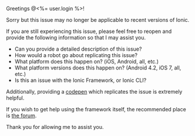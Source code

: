 Greetings @<%= user.login %>!

Sorry but this issue may no longer be applicable to recent versions of Ionic.

If you are still experiencing this issue, please feel free to reopen and provide the following information so that I may assist you.

- Can you provide a detailed description of this issue?
- How would a robot go about replicating this issue?
- What platform does this happen on? (iOS, Android, all, etc.)
- What platform versions does this happen on? (Android 4.2, iOS 7, all, etc.)
- Is this an issue with the Ionic Framework, or Ionic CLI?

Additionally, providing a [codepen](http://codepen.io/ionic/public-list/) which replicates the issue is extremely helpful.

If you wish to get help using the framework itself, the recommended place is [the forum](http://forum.ionicframework.com).

Thank you for allowing me to assist you.

